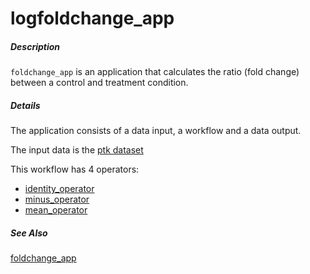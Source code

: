 # logfoldchange_app

##### Description

`foldchange_app` is an application that calculates the ratio (fold change) between a control and treatment condition.

##### Details

The application consists of a data input, a workflow and a data output. 

The input data is the [ptk dataset](https://tercen.com/r/755fd3d3f7ad2d91cc89e0cae4b4c9b8)

This workflow has 4 operators:
- [identity_operator](https://github.com/tercen/identity_operator)
- [minus_operator](https://github.com/tercen/minus_operator)
- [mean_operator](https://github.com/tercen/mean_operator)

##### See Also

[foldchange_app](https://github.com/tercen/foldchange_app)
